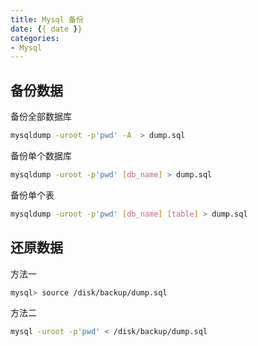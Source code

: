 ```yaml
---
title: Mysql 备份
date: {{ date }}
categories:
- Mysql
---
```


## 备份数据

备份全部数据库

```sh
mysqldump -uroot -p'pwd' -A  > dump.sql
```

备份单个数据库

```sh
mysqldump -uroot -p'pwd' [db_name] > dump.sql
```

备份单个表

```sh
mysqldump -uroot -p'pwd' [db_name] [table] > dump.sql
```

## 还原数据

方法一

```sh
mysql> source /disk/backup/dump.sql
```

方法二

```sh
mysql -uroot -p'pwd' < /disk/backup/dump.sql
```

